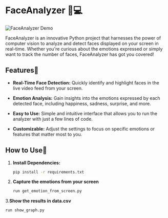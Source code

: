 # FaceAnalyzer 🧠💻

![FaceAnalyzer Demo](demo.gif)

FaceAnalyzer is an innovative Python project that harnesses the power of computer vision to analyze and detect faces displayed on your screen in real-time. Whether you're curious about the emotions expressed or simply want to track the number of faces, FaceAnalyzer has got you covered!

## Features🚀

- **Real-Time Face Detection:** Quickly identify and highlight faces in the live video feed from your screen.

- **Emotion Analysis:** Gain insights into the emotions expressed by each detected face, including happiness, sadness, surprise, and more.

- **Easy to Use:** Simple and intuitive interface that allows you to run the analyzer with just a few lines of code.

- **Customizable:** Adjust the settings to focus on specific emotions or features that matter most to you.

## How to Use📄

1. **Install Dependencies:**
   ```bash
   pip install -r requirements.txt
2. **Capture the emotions from your screen**
   ```bash
   run get_emotion_from_screen.py
3.**Show the results in data.csv**
   ```bash
   run show_graph.py
 
